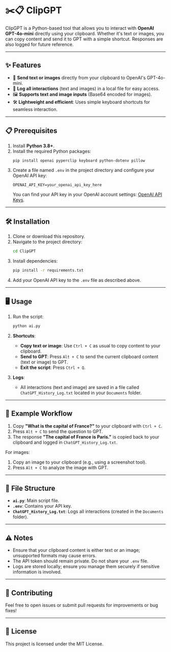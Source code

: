 
# ✂️📋 ClipGPT

ClipGPT is a Python-based tool that allows you to interact with **OpenAI GPT-4o-mini** directly using your clipboard. Whether it's text or images, you can copy content and send it to GPT with a simple shortcut. Responses are also logged for future reference.

---

## ✨ Features
- 🚀 **Send text or images** directly from your clipboard to OpenAI's GPT-4o-mini.
- 📂 **Log all interactions** (text and images) in a local file for easy access.
- 🖼️ **Supports text and image inputs** (Base64 encoded for images).
- 🛠️ **Lightweight and efficient**: Uses simple keyboard shortcuts for seamless interaction.

---

## 📋 Prerequisites

1. Install **Python 3.8+**.
2. Install the required Python packages:
   ```bash
   pip install openai pyperclip keyboard python-dotenv pillow
   ```
3. Create a file named `.env` in the project directory and configure your OpenAI API key:
   ```
   OPENAI_API_KEY=your_openai_api_key_here
   ```
   You can find your API key in your OpenAI account settings: [OpenAI API Keys](https://platform.openai.com/settings/).

---

## 🛠️ Installation

1. Clone or download this repository.
2. Navigate to the project directory:
   ```bash
   cd ClipGPT
   ```
3. Install dependencies:
   ```bash
   pip install -r requirements.txt
   ```
4. Add your OpenAI API key to the `.env` file as described above.

---

## 🖥️ Usage

1. Run the script:
   ```bash
   python ai.py
   ```
2. **Shortcuts**:
   - **Copy text or image**: Use `Ctrl + C` as usual to copy content to your clipboard.
   - **Send to GPT**: Press `Alt + C` to send the current clipboard content (text or image) to GPT.
   - **Exit the script**: Press `Ctrl + Q`.

3. **Logs**:
   - All interactions (text and image) are saved in a file called `ChatGPT_History_Log.txt` located in your `Documents` folder.

---

## 📝 Example Workflow

1. Copy **"What is the capital of France?"** to your clipboard with `Ctrl + C`.
2. Press `Alt + C` to send the question to GPT.
3. The response **"The capital of France is Paris."** is copied back to your clipboard and logged in `ChatGPT_History_Log.txt`.

For images:
1. Copy an image to your clipboard (e.g., using a screenshot tool).
2. Press `Alt + C` to analyze the image with GPT.

---

## 📂 File Structure

- **`ai.py`**: Main script file.
- **`.env`**: Contains your API key.
- **`ChatGPT_History_Log.txt`**: Logs all interactions (created in the `Documents` folder).

---

## ⚠️ Notes

- Ensure that your clipboard content is either text or an image; unsupported formats may cause errors.
- The API token should remain private. Do not share your `.env` file.
- Logs are stored locally; ensure you manage them securely if sensitive information is involved.

---

## 🤝 Contributing

Feel free to open issues or submit pull requests for improvements or bug fixes!

---

## 📜 License

This project is licensed under the MIT License.
